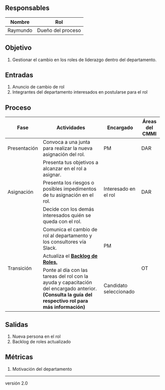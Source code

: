 ## Responsables

Nombre     | Rol
-----------|------------------
Raymundo   | Dueño del proceso

## Objetivo
1. Gestionar el cambio en los roles de liderazgo dentro del departamento.

## Entradas
1. Anuncio de cambio de rol
2. Integrantes del departamento interesados en postularse para el rol

## Proceso
<table>
  <thead>
    <tr>
      <th>Fase</th>
      <th>Actividades</th>
      <th>Encargado</th>
      <th>Áreas del CMMI</th>
    </tr>
  </thead>
  <tbody>
    <tr>
      <td>Presentación</td>
      <td>Convoca a una junta para realizar la nueva asignación del rol.</td>
      <td>PM</td>
      <td>DAR</td>
    </tr>
    <tr>
      <td rowspan="3">Asignación</td>
      <td>Presenta tus objetivos a alcanzar en el rol a asignar.</td>
      <td rowspan="3">Interesado en el rol</td>
      <td rowspan="3">DAR</td>
    </tr>
    <tr>
      <td>Presenta los riesgos o posibles impedimentos de tu asignación en el rol.</td>
    </tr>
    <tr>
      <td>Decide con los demás interesados quién se queda con el rol.</td>
    </tr>
    <tr>
      <td rowspan="3">Transición</td>
      <td>Comunica el cambio de rol al departamento y los consultores vía Slack.</td>
      <td rowspan="2">PM</td>
      <td rowspan="3">OT</td>
    </tr>
     <tr>
      <td>Actualiza el <strong><a href="https://docs.google.com/spreadsheets/d/1DlaTBpJyf1nUlmGKuLzW1_OXnu4Y3uIHTH96RXy3gZ4/edit#gid=0">Backlog de Roles.</a></strong></td>
    </tr>
    <tr>
      <td>Ponte al día con las tareas del rol con la ayuda y capacitación del encargado anterior.<strong> (Consulta la guía del respectivo rol para más información)</strong>
      </td>
      <td>Candidato seleccionado</td>
    </tr>
  </tbody>
</table>

## Salidas
1. Nueva persona en el rol
2. Backlog de roles actualizado

## Métricas
1. Motivación del departamento

***
versión 2.0
